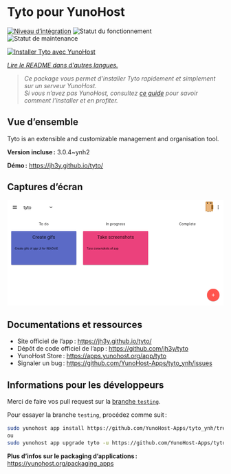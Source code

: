<!--
Nota bene : ce README est automatiquement généré par <https://github.com/YunoHost/apps/tree/master/tools/readme_generator>
Il NE doit PAS être modifié à la main.
-->

# Tyto pour YunoHost

[![Niveau d’intégration](https://dash.yunohost.org/integration/tyto.svg)](https://dash.yunohost.org/appci/app/tyto) ![Statut du fonctionnement](https://ci-apps.yunohost.org/ci/badges/tyto.status.svg) ![Statut de maintenance](https://ci-apps.yunohost.org/ci/badges/tyto.maintain.svg)

[![Installer Tyto avec YunoHost](https://install-app.yunohost.org/install-with-yunohost.svg)](https://install-app.yunohost.org/?app=tyto)

*[Lire le README dans d'autres langues.](./ALL_README.md)*

> *Ce package vous permet d’installer Tyto rapidement et simplement sur un serveur YunoHost.*  
> *Si vous n’avez pas YunoHost, consultez [ce guide](https://yunohost.org/install) pour savoir comment l’installer et en profiter.*

## Vue d’ensemble

Tyto is an extensible and customizable management and organisation tool.

**Version incluse :** 3.0.4~ynh2

**Démo :** <https://jh3y.github.io/tyto/>

## Captures d’écran

![Capture d’écran de Tyto](./doc/screenshots/screenshot.png)

## Documentations et ressources

- Site officiel de l’app : <https://jh3y.github.io/tyto/>
- Dépôt de code officiel de l’app : <https://github.com/jh3y/tyto>
- YunoHost Store : <https://apps.yunohost.org/app/tyto>
- Signaler un bug : <https://github.com/YunoHost-Apps/tyto_ynh/issues>

## Informations pour les développeurs

Merci de faire vos pull request sur la [branche `testing`](https://github.com/YunoHost-Apps/tyto_ynh/tree/testing).

Pour essayer la branche `testing`, procédez comme suit :

```bash
sudo yunohost app install https://github.com/YunoHost-Apps/tyto_ynh/tree/testing --debug
ou
sudo yunohost app upgrade tyto -u https://github.com/YunoHost-Apps/tyto_ynh/tree/testing --debug
```

**Plus d’infos sur le packaging d’applications :** <https://yunohost.org/packaging_apps>
